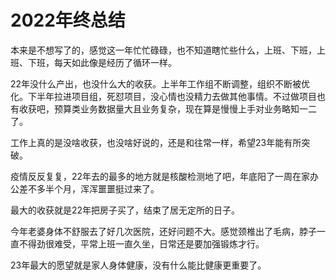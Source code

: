 # 2022年终总结

本来是不想写了的，感觉这一年忙忙碌碌，也不知道瞎忙些什么，上班、下班，上班、下班，每天如此像是经历了循环一样。

22年没什么产出，也没什么大的收获。上半年工作组不断调整，组织不断被优化。下半年拉进项目组，死怼项目，没心情也没精力去做其他事情。不过做项目也有收获吧，预算类业务数据量大且业务复杂，现在算是慢慢上手对业务略知一二了。

工作上真的是没啥收获，也没啥好说的，还是和往常一样，希望23年能有所突破。

疫情反反复复，22年去的最多的地方就是核酸检测地了吧，年底阳了一周在家办公差不多半个月，浑浑噩噩挺过来了。

最大的收获就是22年把房子买了，结束了居无定所的日子。

今年老婆身体不舒服去了好几次医院，还好问题不大。感觉颈椎出了毛病，脖子一直不得劲很难受，平常上班一直久坐，日常还是要加强锻炼才行。

23年最大的愿望就是家人身体健康，没有什么能比健康更重要了。